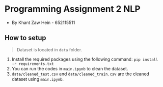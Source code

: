 # Programming Assignment 2 NLP
- By Khant Zaw Hein - 652115511

## How to setup

> Dataset is located in `data` folder.

1. Install the required packages using the following command: `pip install -r requirements.txt`
2. You can run the codes in `main.ipynb` to clean the dataset.
3. `data/cleaned_test.csv` and `data/cleaned_train.csv` are the cleaned dataset using `main.ipynb`.

